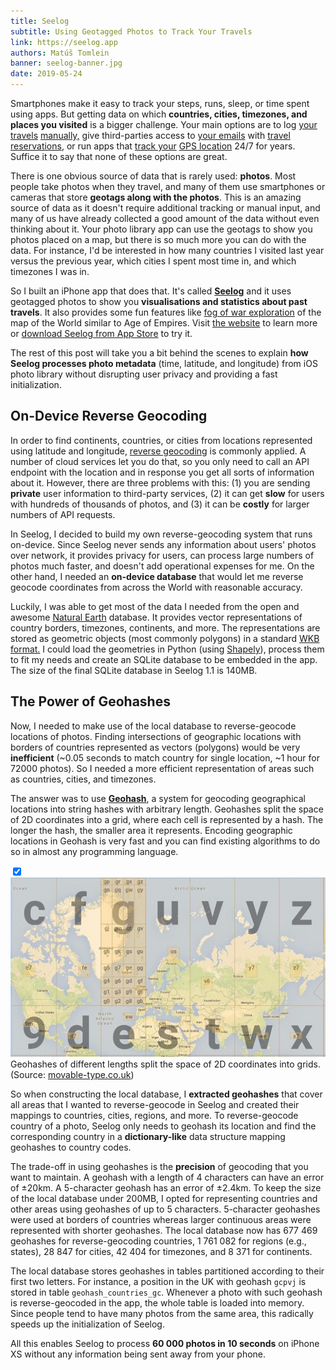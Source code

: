 ```yaml
---
title: Seelog
subtitle: Using Geotagged Photos to Track Your Travels
link: https://seelog.app
authors: Matúš Tomlein
banner: seelog-banner.jpg
date: 2019-05-24
---
```


Smartphones make it easy to track your steps, runs, sleep, or time spent using apps.
But getting data on which **countries, cities, timezones, and places you visited** is a bigger challenge.
Your main options are to log [your](https://itunes.apple.com/us/app/everyplace-where-ive-been/id1067276598?mt=8)
[travels](https://itunes.apple.com/us/app/visited-custom-map-of-travel/id846983349?mt=8)
[manually,](http://apparata.se/apps/been/)
give third-parties access to [your emails](https://get.google.com/trips/)
with [travel reservations](https://www.tripit.com/web), or run apps that
[track your](https://www.google.com/maps/timeline)
[GPS location](https://gyrosco.pe/) 24/7 for years.
Suffice it to say that none of these options are great.

There is one obvious source of data that is rarely used: **photos**.
Most people take photos when they travel, and many of them use smartphones or cameras that store **geotags along with the photos**.
This is an amazing source of data as it doesn't require additional tracking or manual input, and many of us have already collected a good amount of the data without even thinking about it.
Your photo library app can use the geotags to show you photos placed on a map, but there is so much more you can do with the data.
For instance, I'd be interested in how many countries I visited last year versus the previous year, which cities I spent most time in, and which timezones I was in.

So I built an iPhone app that does that.
It's called [**Seelog**](https://seelog.app/) and it uses geotagged photos to show you **visualisations and statistics about past travels**.
It also provides some fun features like
[fog of war exploration](https://en.wikipedia.org/wiki/Fog_of_war#In_video_games) of the map of the World similar to Age of Empires.
Visit [the website](https://seelog.app/) to learn more or
[download Seelog from App Store](https://itunes.apple.com/us/app/seelog/id1445469010?ls=1&mt=8) to try it.

The rest of this post will take you a bit behind the scenes to explain **how Seelog processes photo metadata** (time, latitude, and longitude) from iOS photo library without disrupting user privacy and providing a fast initialization.

## On-Device Reverse Geocoding

In order to find continents, countries, or cities from locations represented using latitude and longitude, [reverse geocoding](https://en.wikipedia.org/wiki/Reverse_geocoding) is commonly applied.
A number of cloud services let you do that, so you only need to call an API endpoint with the location and in response you get all sorts of information about it.
However, there are three problems with this: (1) you are sending **private** user information to third-party services, (2) it can get **slow** for users with hundreds of thousands of photos, and (3) it can be **costly** for larger numbers of API requests.

In Seelog, I decided to build my own reverse-geocoding system that runs on-device.
Since Seelog never sends any information about users' photos over network, it provides privacy for users, can process large numbers of photos much faster, and doesn't add operational expenses for me.
On the other hand, I needed an **on-device database** that would let me reverse geocode coordinates from across the World with reasonable accuracy.

Luckily, I was able to get most of the data I needed from the open and awesome [Natural Earth](https://www.naturalearthdata.com/) database.
It provides vector representations of country borders, timezones, continents, and more.
The representations are stored as geometric objects (most commonly polygons) in a standard
[WKB format.](https://en.wikipedia.org/wiki/Well-known_text_representation_of_geometry)
I could load the geometries in Python (using [Shapely](https://shapely.readthedocs.io/en/latest/)), process them to fit my needs and create an SQLite database to be embedded in the app.
The size of the final SQLite database in Seelog 1.1 is 140MB.

## The Power of Geohashes

Now, I needed to make use of the local database to reverse-geocode locations of photos.
Finding intersections of geographic locations with borders of countries represented as vectors (polygons) would be very **inefficient** (~0.05 seconds to match country for single location, ~1 hour for 72000 photos).
So I needed a more efficient representation of areas such as countries, cities, and timezones.

The answer was to use [**Geohash**](https://en.wikipedia.org/wiki/Geohash), a system for geocoding geographical locations into string hashes with arbitrary length.
Geohashes split the space of 2D coordinates into a grid, where each cell is represented by a hash.
The longer the hash, the smaller area it represents.
Encoding geographic locations in Geohash is very fast and you can find existing algorithms to do so in almost any programming language.

<input type="checkbox" id='mn-geohashes' checked className="margin-toggle" />
<span className="marginnote">
  <img src="/images/blogs/geohashes.jpg">
  Geohashes of different lengths split the space of 2D coordinates into grids. (Source: <a href="https://www.movable-type.co.uk/scripts/geohash.html" target="_blank">movable-type.co.uk</a>)
</span>

So when constructing the local database, I **extracted geohashes** that cover all areas that I wanted to reverse-geocode in Seelog and created their mappings to countries, cities, regions, and more.
To reverse-geocode country of a photo, Seelog only needs to geohash its location and find the corresponding country in a **dictionary-like** data structure mapping geohashes to country codes.

The trade-off in using geohashes is the **precision** of geocoding that you want to maintain.
A geohash with a length of 4 characters can have an error of ±20km.
A 5-character geohash has an error of ±2.4km.
To keep the size of the local database under 200MB, I opted for representing countries and other areas using geohashes of up to 5 characters.
5-character geohashes were used at borders of countries whereas larger continuous areas were represented with shorter geohashes.
The local database now has 677 469 geohashes for reverse-geocoding countries, 1 761 082 for regions (e.g., states), 28 847 for cities, 42 404 for timezones, and 8 371 for continents.

The local database stores geohashes in tables partitioned according to their first two letters.
For instance, a position in the UK with geohash `gcpvj` is stored in table `geohash_countries_gc`.
Whenever a photo with such geohash is reverse-geocoded in the app, the whole table is loaded into memory.
Since people tend to have many photos from the same area, this radically speeds up the initialization of Seelog.

All this enables Seelog to process **60 000 photos in 10 seconds** on iPhone XS without any information being sent away from your phone.
